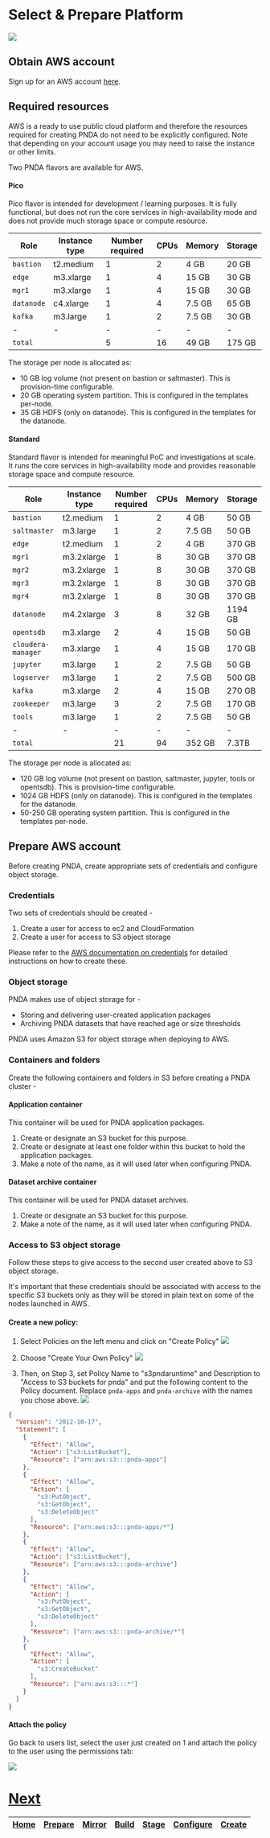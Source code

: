 # Select & Prepare Platform

![](../images/breadcrumbs.jpg)

## Obtain AWS account

Sign up for an AWS account [here](https://aws.amazon.com/).

## Required resources

AWS is a ready to use public cloud platform and therefore the resources required for creating PNDA do not need to be explicitly configured. Note that depending on your account usage you may need to raise the instance or other limits.

Two PNDA flavors are available for AWS. 

#### Pico

Pico flavor is intended for development / learning purposes. It is fully functional, but does not run the core services in high-availability mode and does not provide much storage space or compute resource.

| Role | Instance type | Number required | CPUs | Memory | Storage
| --- | --- | --- | --- | --- | --- |
|  `bastion`   |  t2.medium  | 1 | 2 |  4 GB   | 20 GB
|  `edge`      |  m3.xlarge  | 1 | 4 | 15 GB   | 30 GB
|  `mgr1`      |  m3.xlarge  | 1 | 4 | 15 GB   | 30 GB
|  `datanode`  |  c4.xlarge  | 1 | 4 |  7.5 GB | 65 GB
|  `kafka`     |  m3.large   | 1 | 2 |  7.5 GB | 30 GB
| -  |  - | -  | -  | -  | -  |
|  `total`     |  | 5 | 16 | 49 GB | 175 GB

The storage per node is allocated as:
 - 10 GB log volume (not present on bastion or saltmaster). This is provision-time configurable.
 - 20 GB operating system partition. This is configured in the templates per-node.
 - 35 GB HDFS (only on datanode). This is configured in the templates for the datanode.

#### Standard

Standard flavor is intended for meaningful PoC and investigations at scale. It runs the core services in high-availability mode and provides reasonable storage space and compute resource.

| Role | Instance type | Number required | CPUs | Memory | Storage
| --- | --- | --- | --- | --- | --- |
|  `bastion`         |  t2.medium  | 1 | 2 |  4 GB   | 50 GB
|  `saltmaster`      |  m3.large   | 1 | 2 |  7.5 GB | 50 GB
|  `edge`            |  t2.medium  | 1 | 2 |  4 GB   | 370 GB
|  `mgr1`            |  m3.2xlarge | 1 | 8 |  30 GB  | 370 GB
|  `mgr2`            |  m3.2xlarge | 1 | 8 |  30 GB  | 370 GB
|  `mgr3`            |  m3.2xlarge | 1 | 8 |  30 GB  | 370 GB
|  `mgr4`            |  m3.2xlarge | 1 | 8 |  30 GB  | 370 GB
|  `datanode`        |  m4.2xlarge | 3 | 8 |  32 GB  | 1194 GB
|  `opentsdb`        |  m3.xlarge  | 2 | 4 | 15 GB   | 50 GB
|  `cloudera-manager`|  m3.xlarge  | 1 | 4 | 15 GB   | 170 GB
|  `jupyter`         |  m3.large   | 1 | 2 |  7.5 GB | 50 GB
|  `logserver`       |  m3.large   | 1 | 2 |  7.5 GB | 500 GB
|  `kafka`           |  m3.xlarge  | 2 | 4 | 15 GB   | 270 GB
|  `zookeeper`       |  m3.large   | 3 | 2 |  7.5 GB | 170 GB
|  `tools`           |  m3.large   | 1 | 2 |  7.5 GB | 50 GB
| -  |  - | -  |  - | -  | -  |
|  `total`           |   | 21 | 94 |  352 GB | 7.3TB

The storage per node is allocated as:
 - 120 GB log volume (not present on bastion, saltmaster, jupyter, tools or opentsdb). This is provision-time configurable.
 - 1024 GB HDFS (only on datanode). This is configured in the templates for the datanode.
 - 50-250 GB operating system partition. This is configured in the templates per-node.

## Prepare AWS account

Before creating PNDA, create appropriate sets of credentials and configure object storage.

### Credentials

Two sets of credentials should be created -

1. Create a user for access to ec2 and CloudFormation
2. Create a user for access to S3 object storage

Please refer to the [AWS documentation on credentials](http://docs.aws.amazon.com/general/latest/gr/aws-security-credentials.html) for detailed instructions on how to create these.

### Object storage

PNDA makes use of object storage for -

- Storing and delivering user-created application packages
- Archiving PNDA datasets that have reached age or size thresholds

PNDA uses Amazon S3 for object storage when deploying to AWS.

### Containers and folders

Create the following containers and folders in S3 before creating a PNDA cluster -

#### Application container

This container will be used for PNDA application packages. 

1. Create or designate an S3 bucket for this purpose.
2. Create or designate at least one folder within this bucket to hold the application packages.
3. Make a note of the name, as it will used later when configuring PNDA.

#### Dataset archive container

This container will be used for PNDA dataset archives.
 
1. Create or designate an S3 bucket for this purpose.
2. Make a note of the name, as it will used later when configuring PNDA.

### Access to S3 object storage

Follow these steps to give access to the second user created above to S3 object storage.  

It's important that these credentials should be associated with access to the specific S3 buckets only as they will be stored in plain text on some of the nodes launched in AWS.

#### Create a new policy:

  1. Select Policies on the left menu and click on "Create Policy"
![](images/create-policy1.png)

  2. Choose "Create Your Own Policy"
![](images/create-policy2.png)

  3. Then, on Step 3, set Policy Name to "s3pndaruntime" and Description to "Access to S3 buckets for pnda" and put the following content to the Policy document. Replace ```pnda-apps``` and ```pnda-archive``` with the names you chose above.
![](images/create-policy3.png)


```json
{
  "Version": "2012-10-17",
  "Statement": [
    {
      "Effect": "Allow",
      "Action": ["s3:ListBucket"],
      "Resource": ["arn:aws:s3:::pnda-apps"]
    },
    {
      "Effect": "Allow",
      "Action": [
        "s3:PutObject",
        "s3:GetObject",
        "s3:DeleteObject"
      ],
      "Resource": ["arn:aws:s3:::pnda-apps/*"]
    },
    {
      "Effect": "Allow",
      "Action": ["s3:ListBucket"],
      "Resource": ["arn:aws:s3:::pnda-archive"]
    },
    {
      "Effect": "Allow",
      "Action": [
        "s3:PutObject",
        "s3:GetObject",
        "s3:DeleteObject"
      ],
      "Resource": ["arn:aws:s3:::pnda-archive/*"]
    },
    {
      "Effect": "Allow",
      "Action": [
        "s3:CreateBucket"
      ],
      "Resource": ["arn:aws:s3:::*"]
    }    
  ]
}
```

#### Attach the policy
Go back to users list, select the user just created on 1 and attach the policy to the user using the permissions tab:

![](images/attach-policy.png)


# [Next](MIRROR.md)

| [Home](../OVERVIEW.md) | [Prepare](PREPARE.md) | [Mirror](MIRROR.md) | [Build](BUILD.md) | [Stage](STAGE.md) | [Configure](CONFIGURE.md) | [Create](CREATE.md) | 
| --- | --- | --- | --- | --- | --- | --- |
